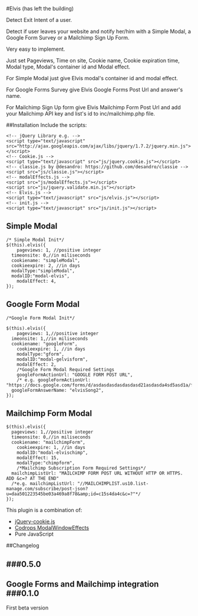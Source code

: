 #Elvis (has left the building)

Detect Exit Intent of a user. 

Detect if user leaves your website and notify her/him with a Simple Modal, a Google Form Survey or a Mailchimp Sign Up Form.

Very easy to implement. 

Just set Pageviews, Time on site, Cookie name, Cookie expiration time, Modal type, Modal's container id and Modal effect.

For Simple Modal just give Elvis modal's container id and modal effect.

For Google Forms Survey give Elvis Google Forms Post Url and answer's name.

For Mailchimp Sign Up form give Elvis Mailchimp Form Post Url and add your Mailchimp API key and list's id to inc/mailchimp.php file.


##Installation
Include the scripts:
```
<!-- jQuery Library e.g. -->
<script type="text/javascript" src="http://ajax.googleapis.com/ajax/libs/jquery/1.7.2/jquery.min.js"></script>
<!-- Cookie.js -->
<script type="text/javascript" src="js/jquery.cookie.js"></script>
<!-- classie.js by @desandro: https://github.com/desandro/classie -->
<script src="js/classie.js"></script>
<!-- modalEffects.js -->
<script src="js/modalEffects.js"></script>
<script src="js/jquery.validate.min.js"></script>
<!-- Elvis.js -->
<script type="text/javascript" src="js/elvis.js"></script>
<!-- init.js -->
<script type="text/javascript" src="js/init.js"></script>
```

Simple Modal
------------
```
/* Simple Modal Init*/
$(this).elvis({
	pageviews: 1, //positive integer
  timeonsite: 0,//in miliseconds
  cookiename: "simpleModal",
  cookieexpire: 2, //in days
  modalType:"simpleModal",
  modalID:"modal-elvis",
	modalEffect: 4,
});
```
Google Form Modal
-----------------
```
/*Google Form Modal Init*/

$(this).elvis({
	pageviews: 1,//positive integer
  imeonsite: 1,//in miliseconds
  cookiename: "googleForm",
	cookieexpire: 1, //in days
	modalType:"gform",
	modalID:"modal-gelvisform",
	modalEffect: 2,
	/*Google Form Modal Required Settings
	googleFormActionUrl: "GOOGLE FORM POST URL",
	/* e.g. googleFormActionUrl: "https://docs.google.com/forms/d/asdasdasdasdasdasd21asdasda4sd5asd1a/formResponse",*/
  googleFormAnswerName: "elvisSong2",
});
```
Mailchimp Form Modal
--------------------
```
$(this).elvis({
  pageviews: 1,//positive integer
  timeonsite: 0,//in miliseconds
  cookiename: "mailchimpForm",
	cookieexpire: 1, //in days
	modalID:"modal-elvischimp",
	modalEffect: 15,
	modalType:"chimpform",
	/*Mailchimp Subscription Form Required Settings*/
  mailchimpListUrl: "MAILCHIMP FORM POST URL WITHOUT HTTP OR HTTPS. ADD &c=? AT THE END"
  /*e.g. mailchimpListUrl: "//MAILCHIMPLIST.us10.list-manage.com/subscribe/post-json?u=daa501223545be03a469a8f78&amp;id=c15s4da4c&c=?"*/
});       

```
This plugin is a combination of:

- [jQuery-cookie.js](https://github.com/carhartl/jquery-cookie)
- [Codrops ModalWindowEffects](https://github.com/codrops/ModalWindowEffects)
- Pure JavaScript

##Changelog

###0.5.0
--------
Google Forms and Mailchimp integration
###0.1.0
--------
First beta version

